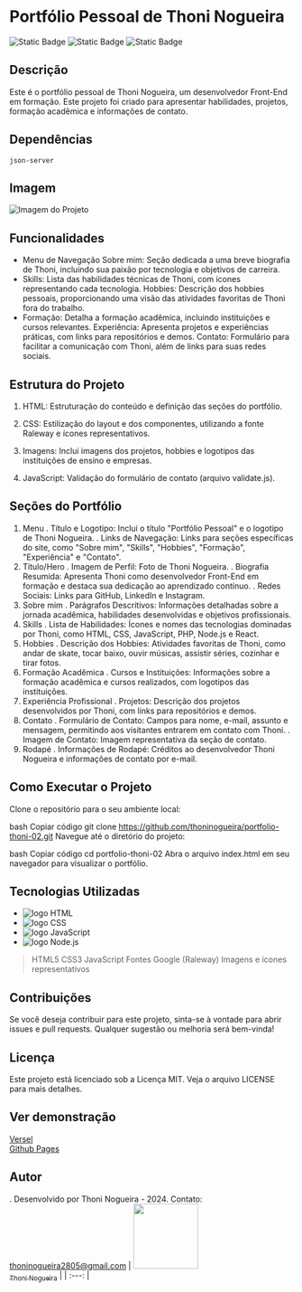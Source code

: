 # Portfólio Pessoal de Thoni Nogueira
![Static Badge](https://img.shields.io/badge/license-MIT-orange) ![Static Badge](https://img.shields.io/badge/dependency-json_server-orange) ![Static Badge](https://img.shields.io/badge/realese_date-May-orange)

## Descrição
Este é o portfólio pessoal de Thoni Nogueira, um desenvolvedor Front-End em formação. Este projeto foi criado para apresentar habilidades, projetos, formação acadêmica e informações de contato.
## Dependências 
`json-server`
## Imagem
![Imagem do Projeto][def]
## Funcionalidades
* Menu de Navegação
Sobre mim: Seção dedicada a uma breve biografia de Thoni, incluindo sua paixão por tecnologia e objetivos de carreira.
* Skills: Lista das habilidades técnicas de Thoni, com ícones representando cada tecnologia.
Hobbies: Descrição dos hobbies pessoais, proporcionando uma visão das atividades favoritas de Thoni fora do trabalho.
* Formação: Detalha a formação acadêmica, incluindo instituições e cursos relevantes.
Experiência: Apresenta projetos e experiências práticas, com links para repositórios e demos.
Contato: Formulário para facilitar a comunicação com Thoni, além de links para suas redes sociais.
  
## Estrutura do Projeto
1. HTML: Estruturação do conteúdo e definição das seções do portfólio.

2. CSS: Estilização do layout e dos componentes, utilizando a fonte Raleway e ícones representativos.

3. Imagens: Inclui imagens dos projetos, hobbies e logotipos das instituições de ensino e empresas.

4. JavaScript: Validação do formulário de contato (arquivo validate.js).

## Seções do Portfólio
1. Menu
. Título e Logotipo: Inclui o título "Portfólio Pessoal" e o logotipo de Thoni Nogueira.
. Links de Navegação: Links para seções específicas do site, como "Sobre mim", "Skills", "Hobbies", "Formação", "Experiência" e "Contato".
2. Título/Hero
. Imagem de Perfil: Foto de Thoni Nogueira.
. Biografia Resumida: Apresenta Thoni como desenvolvedor Front-End em formação e destaca sua dedicação ao aprendizado contínuo.
. Redes Sociais: Links para GitHub, LinkedIn e Instagram.
3. Sobre mim
. Parágrafos Descritivos: Informações detalhadas sobre a jornada acadêmica, habilidades desenvolvidas e objetivos profissionais.
4. Skills
. Lista de Habilidades: Ícones e nomes das tecnologias dominadas por Thoni, como HTML, CSS, JavaScript, PHP, Node.js e React.
5. Hobbies
. Descrição dos Hobbies: Atividades favoritas de Thoni, como andar de skate, tocar baixo, ouvir músicas, assistir séries, cozinhar e tirar fotos.
6. Formação Acadêmica
. Cursos e Instituições: Informações sobre a formação acadêmica e cursos realizados, com logotipos das instituições.
7. Experiência Profissional
. Projetos: Descrição dos projetos desenvolvidos por Thoni, com links para repositórios e demos.
8. Contato
. Formulário de Contato: Campos para nome, e-mail, assunto e mensagem, permitindo aos visitantes entrarem em contato com Thoni.
. Imagem de Contato: Imagem representativa da seção de contato.
9. Rodapé
. Informações de Rodapé: Créditos ao desenvolvedor Thoni Nogueira e informações de contato por e-mail.

## Como Executar o Projeto
Clone o repositório para o seu ambiente local:

bash
Copiar código
git clone https://github.com/thoninogueira/portfolio-thoni-02.git
Navegue até o diretório do projeto:

bash
Copiar código
cd portfolio-thoni-02
Abra o arquivo index.html em seu navegador para visualizar o portfólio.

## Tecnologias Utilizadas
* <img src="https://img.shields.io/badge/HTML5-E34F26?style=for-the-badge&logo=html5&logoColor=white" alt="logo HTML">
* <img src="https://img.shields.io/badge/CSS3-1572B6?style=for-the-badge&logo=css3&logoColor=white" alt="logo CSS">
* <img src="https://img.shields.io/badge/JavaScript-323330?style=for-the-badge&logo=javascript&logoColor=F7DF1E" alt="logo JavaScript">
* <img src="https://img.shields.io/badge/Node.js-43853D?style=for-the-badge&logo=node.js&logoColor=white" alt="logo Node.js">
> HTML5
> CSS3
> JavaScript
> Fontes Google (Raleway)
> Imagens e ícones representativos

## Contribuições
Se você deseja contribuir para este projeto, sinta-se à vontade para abrir issues e pull requests. Qualquer sugestão ou melhoria será bem-vinda!

## Licença
Este projeto está licenciado sob a Licença MIT. Veja o arquivo LICENSE para mais detalhes.

## Ver demonstração
[Versel](https://challenge-one-alurageek-main.vercel.app/)<br>
[Github Pages](https://thoninogueira.github.io/portfolio-02-main/)<br>


## Autor
. Desenvolvido por Thoni Nogueira - 2024. Contato: thoninogueira2805@gmail.com
| [<img loading="lazy" src="https://avatars.githubusercontent.com/u/154802638?s=400&u=11fcb6503047b8538cf2bd2071b739954f484fe1&v=4" width=115><br><sub text-decoration="none">Thoni Nogueira</sub>](https://github.com/thoninogueira) |
| :---: |



[def]: assets/captura_de_tela_portfolio.jpeg